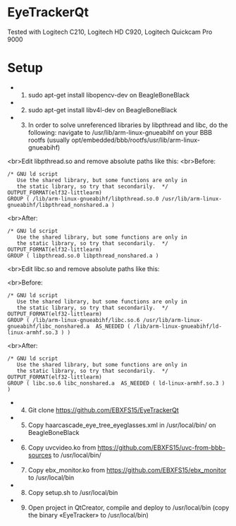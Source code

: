 # EyeTrackerQt
Tested with Logitech C210, Logitech HD C920, Logitech Quickcam Pro 9000

# Setup
* 1) sudo apt-get install libopencv-dev on BeagleBoneBlack
* 2) sudo apt-get install libv4l-dev on BeagleBoneBlack
* 3) In order to solve unreferenced libraries by libpthread and libc, do the following:
navigate to /usr/lib/arm-linux-gnueabihf on your BBB rootfs (usually opt/embedded/bbb/rootfs/usr/lib/arm-linux-gnueabihf)

<br\>Edit libpthread.so and remove absolute paths like this:
<br\>Before:
```
/* GNU ld script
   Use the shared library, but some functions are only in
   the static library, so try that secondarily.  */
OUTPUT_FORMAT(elf32-littlearm)
GROUP ( /lib/arm-linux-gnueabihf/libpthread.so.0 /usr/lib/arm-linux-gnueabihf/libpthread_nonshared.a )
```
<br\>After:
```
/* GNU ld script
   Use the shared library, but some functions are only in
   the static library, so try that secondarily.  */
OUTPUT_FORMAT(elf32-littlearm)
GROUP ( libpthread.so.0 libpthread_nonshared.a )
```
<br\>Edit libc.so and remove absolute paths like this:

<br\>Before:
```
/* GNU ld script
   Use the shared library, but some functions are only in
   the static library, so try that secondarily.  */
OUTPUT_FORMAT(elf32-littlearm)
GROUP ( /lib/arm-linux-gnueabihf/libc.so.6 /usr/lib/arm-linux-gnueabihf/libc_nonshared.a  AS_NEEDED ( /lib/arm-linux-gnueabihf/ld-linux-armhf.so.3 ) )
```
<br\>After:
```
/* GNU ld script
   Use the shared library, but some functions are only in
   the static library, so try that secondarily.  */
OUTPUT_FORMAT(elf32-littlearm)
GROUP ( libc.so.6 libc_nonshared.a  AS_NEEDED ( ld-linux-armhf.so.3 ) )
```
* 4) Git clone https://github.com/EBXFS15/EyeTrackerQt
* 5) Copy haarcascade_eye_tree_eyeglasses.xml in /usr/local/bin/ on BeagleBoneBlack
* 6) Copy uvcvideo.ko from https://github.com/EBXFS15/uvc-from-bbb-sources to /usr/local/bin/
* 7) Copy ebx_monitor.ko from https://github.com/EBXFS15/ebx_monitor to /usr/local/bin
* 8) Copy setup.sh to /usr/local/bin
* 9) Open project in QtCreator, compile and deploy to /usr/local/bin (copy the binary «EyeTracker» to /usr/local/bin)



